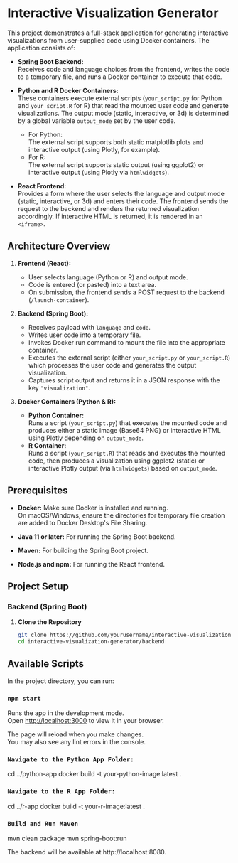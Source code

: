 # Interactive Visualization Generator

This project demonstrates a full-stack application for generating interactive visualizations from user-supplied code using Docker containers. The application consists of:

- **Spring Boot Backend:**  
  Receives code and language choices from the frontend, writes the code to a temporary file, and runs a Docker container to execute that code.

- **Python and R Docker Containers:**  
  These containers execute external scripts (`your_script.py` for Python and `your_script.R` for R) that read the mounted user code and generate visualizations. The output mode (static, interactive, or 3d) is determined by a global variable `output_mode` set by the user code.  
  - For Python:  
    The external script supports both static matplotlib plots and interactive output (using Plotly, for example).
  - For R:  
    The external script supports static output (using ggplot2) or interactive output (using Plotly via `htmlwidgets`).

- **React Frontend:**  
  Provides a form where the user selects the language and output mode (static, interactive, or 3d) and enters their code. The frontend sends the request to the backend and renders the returned visualization accordingly. If interactive HTML is returned, it is rendered in an `<iframe>`.

## Architecture Overview

1. **Frontend (React):**
   - User selects language (Python or R) and output mode.
   - Code is entered (or pasted) into a text area.
   - On submission, the frontend sends a POST request to the backend (`/launch-container`).

2. **Backend (Spring Boot):**
   - Receives payload with `language` and `code`.
   - Writes user code into a temporary file.
   - Invokes Docker run command to mount the file into the appropriate container.
   - Executes the external script (either `your_script.py` or `your_script.R`) which processes the user code and generates the output visualization.
   - Captures script output and returns it in a JSON response with the key `"visualization"`.

3. **Docker Containers (Python & R):**
   - **Python Container:**  
     Runs a script (`your_script.py`) that executes the mounted code and produces either a static image (Base64 PNG) or interactive HTML using Plotly depending on `output_mode`.
   - **R Container:**  
     Runs a script (`your_script.R`) that reads and executes the mounted code, then produces a visualization using ggplot2 (static) or interactive Plotly output (via `htmlwidgets`) based on `output_mode`.

## Prerequisites

- **Docker:** Make sure Docker is installed and running.  
  On macOS/Windows, ensure the directories for temporary file creation are added to Docker Desktop's File Sharing.
  
- **Java 11 or later:** For running the Spring Boot backend.
  
- **Maven:** For building the Spring Boot project.
  
- **Node.js and npm:** For running the React frontend.

## Project Setup

### Backend (Spring Boot)

1. **Clone the Repository**  
   ```bash
   git clone https://github.com/yourusername/interactive-visualization-generator.git
   cd interactive-visualization-generator/backend


## Available Scripts

In the project directory, you can run:

### `npm start`

Runs the app in the development mode.\
Open [http://localhost:3000](http://localhost:3000) to view it in your browser.

The page will reload when you make changes.\
You may also see any lint errors in the console.


### `Navigate to the Python App Folder:`
cd ../python-app
docker build -t your-python-image:latest .
### `Navigate to the R App Folder:`
cd ../r-app
docker build -t your-r-image:latest .
### `Build and Run Maven`
mvn clean package
mvn spring-boot:run

The backend will be available at http://localhost:8080.

